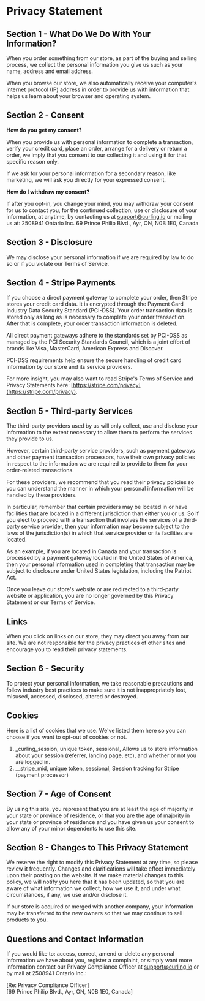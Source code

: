 # Privacy Statement

## Section 1 - What Do We Do With Your Information?

When you order something from our store, as part of the buying and selling process, we collect the personal information you give us such as your name, address and email address.

When you browse our store, we also automatically receive your computer's internet protocol (IP) address in order to provide us with information that helps us learn about your browser and operating system.


## Section 2 - Consent

**How do you get my consent?**

When you provide us with personal information to complete a transaction, verify your credit card, place an order, arrange for a delivery or return a order, we imply that you consent to our collecting it and using it for that specific reason only.

If we ask for your personal information for a secondary reason, like marketing, we will ask you directly for your expressed consent.

**How do I withdraw my consent?**

If after you opt-in, you change your mind, you may withdraw your consent for us to contact you, for the continued collection, use or disclosure of your information, at anytime, by contacting us at support@curling.io or mailing us at: 2508941 Ontario Inc. 69 Prince Philip Blvd., Ayr, ON, N0B 1E0, Canada


## Section 3 - Disclosure

We may disclose your personal information if we are required by law to do so or if you violate our Terms of Service.


## Section 4 - Stripe Payments

If you choose a direct payment gateway to complete your order, then Stripe stores your credit card data. It is encrypted through the Payment Card Industry Data Security Standard (PCI-DSS). Your order transaction data is stored only as long as is necessary to complete your order transaction. After that is complete, your order transaction information is deleted.

All direct payment gateways adhere to the standards set by PCI-DSS as managed by the PCI Security Standards Council, which is a joint effort of brands like Visa, MasterCard, American Express and Discover.

PCI-DSS requirements help ensure the secure handling of credit card information by our store and its service providers.

For more insight, you may also want to read Stripe's Terms of Service and Privacy Statements here: [https://stripe.com/privacy](https://stripe.com/privacy).


## Section 5 - Third-party Services

The third-party providers used by us will only collect, use and disclose your information to the extent necessary to allow them to perform the services they provide to us.

However, certain third-party service providers, such as payment gateways and other payment transaction processors, have their own privacy policies in respect to the information we are required to provide to them for your order-related transactions.

For these providers, we recommend that you read their privacy policies so you can understand the manner in which your personal information will be handled by these providers.

In particular, remember that certain providers may be located in or have facilities that are located in a different jurisdiction than either you or us. So if you elect to proceed with a transaction that involves the services of a third-party service provider, then your information may become subject to the laws of the jurisdiction(s) in which that service provider or its facilities are located.

As an example, if you are located in Canada and your transaction is processed by a payment gateway located in the United States of America, then your personal information used in completing that transaction may be subject to disclosure under United States legislation, including the Patriot Act.

Once you leave our store's website or are redirected to a third-party website or application, you are no longer governed by this Privacy Statement or our Terms of Service.


## Links

When you click on links on our store, they may direct you away from our site. We are not responsible for the privacy practices of other sites and encourage you to read their privacy statements.


## Section 6 - Security

To protect your personal information, we take reasonable precautions and follow industry best practices to make sure it is not inappropriately lost, misused, accessed, disclosed, altered or destroyed.


## Cookies

Here is a list of cookies that we use. We've listed them here so you can choose if you want to opt-out of cookies or not.

1. _curling_session, unique token, sessional, Allows us to store information about your session (referrer, landing page, etc), and whether or not you are logged in.
2. __stripe_mid, unique token, sessional, Session tracking for Stripe (payment processor)


## Section 7 - Age of Consent

By using this site, you represent that you are at least the age of majority in your state or province of residence, or that you are the age of majority in your state or province of residence and you have given us your consent to allow any of your minor dependents to use this site.


## Section 8 - Changes to This Privacy Statement

We reserve the right to modify this Privacy Statement at any time, so please review it frequently. Changes and clarifications will take effect immediately upon their posting on the website. If we make material changes to this policy, we will notify you here that it has been updated, so that you are aware of what information we collect, how we use it, and under what circumstances, if any, we use and/or disclose it.

If our store is acquired or merged with another company, your information may be transferred to the new owners so that we may continue to sell products to you.


## Questions and Contact Information

If you would like to: access, correct, amend or delete any personal information we have about you, register a complaint, or simply want more information contact our Privacy Compliance Officer at support@curling.io or by mail at 2508941 Ontario Inc.:

[Re: Privacy Compliance Officer]<br />[69 Prince Philip Blvd., Ayr, ON, N0B 1E0, Canada]
